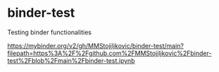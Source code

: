 # binder-test
Testing binder functionalities

https://mybinder.org/v2/gh/MMStojiljkovic/binder-test/main?filepath=https%3A%2F%2Fgithub.com%2FMMStojiljkovic%2Fbinder-test%2Fblob%2Fmain%2Fbinder-test.ipynb
